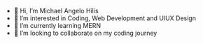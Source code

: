 - 👋 Hi, I’m Michael Angelo Hilis
- 👀 I’m interested in Coding, Web Development and UIUX Design
- 🌱 I’m currently learning MERN
- 💞️ I’m looking to collaborate on my coding journey

<!---
Khel020/Khel020 is a ✨ special ✨ repository because its `README.md` (this file) appears on your GitHub profile.
You can click the Preview link to take a look at your changes.
--->
